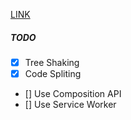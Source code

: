 [LINK](https://junxio.cc)

##### TODO

- [x] Tree Shaking
- [x] Code Spliting
- [] Use Composition API
- [] Use Service Worker
